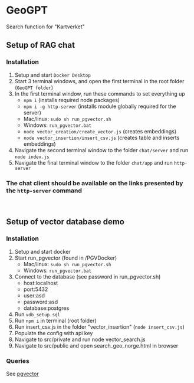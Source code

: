 # GeoGPT
Search function for "Kartverket"

## Setup of RAG chat
### Installation 
1. Setup and start `Docker Desktop`
2. Start 3 terminal windows, and open the first terminal in the root folder (`GeoGPT folder`)
3. In the first terminal window, run these commands to set everything up
   - ```npm i``` (installs required node packages)
   - ```npm i -g http-server``` (installs module globally required for the server)
   - Mac/linux: ```sudo sh run_pgvector.sh```
   - Windows: ```run_pgvector.bat```
   - ```node vector_creation/create_vector.js``` (creates embeddings)
   - ```node vector_insertion/insert_csv.js``` (creates table and inserts embeddings)
4. Navigate the second terminal window to the folder `chat/server` and run ```node index.js```
5. Navigate the final terminal window to the folder `chat/app` and run ```http-server```
### The chat client should be available on the links presented by the `http-server` command
<br>



## Setup of vector database demo
### Installation 
1. Setup and start docker
2. Start run_pgvector (found in /PGVDocker)
   - Mac/linux: ```sudo sh run_pgvector.sh```
   - Windows: ```run_pgvector.bat```
3. Connect to the database (see password in run_pgvector.sh)
   - host:localhost
   - port:5432
   - user:asd
   - password:asd
   - database:postgres
4. Run ```vdb_setup.sql```
5. Run ```npm i``` in terminal (root folder)
6. Run insert_csv.js in the folder "vector_insertion" (```node insert_csv.js```)
7. Populate the config with api key
8. Navigate to src/private and run node vector_search.js
9. Navigate to src/public and open search_geo_norge.html in browser

### Queries
See [pgvector](https://github.com/pgvector/pgvector?tab=readme-ov-file#docker)